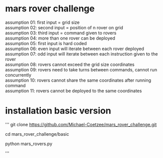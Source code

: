 # mars rover challenge
assumption 01: first input = grid size  
assumption 02: second input = position of n rover on grid  
assumption 03: third input = command given to rovers  
assumption 04: more than one rover can be deployed  
assumption 05: first input is hard coded  
assumption 06: even input will iterate between each rover deployed  
assumption 07: odd input will iterate between each instruction given to the rover  
assumption 08: rovers cannot exceed the grid size coordinates   
assumption 09: rovers need to take turns between commands, cannot run concurrently  
assumption 10: rovers cannot share the same coordinates after running command  
assumption 11: rovers cannot be deployed to the same coordinates  


# installation basic version  
'''
git clone https://github.com/Michael-Coetzee/mars_rover_challenge.git

cd mars_rover_challenge/basic

python mars_rovers.py

'''


